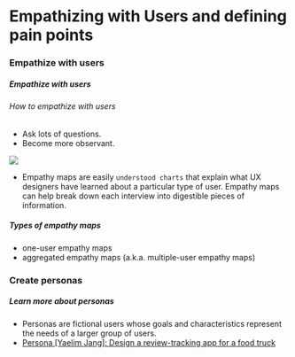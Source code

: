 # Empathizing with Users and defining pain points

### Empathize with users
##### Empathize with users
###### How to empathize with users
- Ask lots of questions.
- Become more observant.


![](https://d3c33hcgiwev3.cloudfront.net/imageAssetProxy.v1/IyGboVdxTA6hm6FXcVwOoQ_73e134c858034462b26616a168e691f6_Screenshot-2021-03-03-at-2.46.45-PM.png?expiry=1673568000000&hmac=bxrkuSC5ScJwKjM_8I4wXAU8dbrbPABVEHWMclH9OoI)
- Empathy maps are easily `understood charts` that explain what UX designers have learned about a particular type of user. Empathy maps can help break down each interview into digestible pieces of information.
##### Types of empathy maps
- one-user empathy maps
- aggregated empathy maps (a.k.a. multiple-user empathy maps)

### Create personas
##### Learn more about personas
- Personas are fictional users whose goals and characteristics represent the needs of a larger group of users.
- [Persona [Yaelim Jang]: Design a review-tracking app for a food truck](https://docs.google.com/presentation/d/1EdUoe2iZ2zMARPIDBSE27q4nolMYa6S5XZiogBGJshM/edit?usp=sharing)
